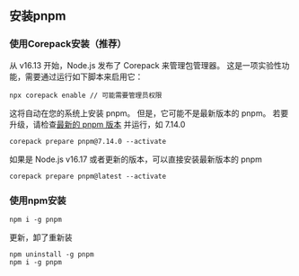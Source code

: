 ## 安装pnpm

### 使用Corepack安装（推荐）

从 v16.13 开始，Node.js 发布了 Corepack 来管理包管理器。 这是一项实验性功能，需要通过运行如下脚本来启用它：

```
npx corepack enable // 可能需要管理员权限
```

这将自动在您的系统上安装 pnpm。 但是，它可能不是最新版本的 pnpm。 若要升级，请检查[最新的 pnpm 版本](https://github.com/pnpm/pnpm/releases/latest)  并运行，如 7.14.0
```
corepack prepare pnpm@7.14.0 --activate
```

如果是 Node.js v16.17 或者更新的版本，可以直接安装最新版本的 pnpm
```
corepack prepare pnpm@latest --activate
```

### 使用npm安装

```
npm i -g pnpm
```

更新，卸了重新装

```
npm uninstall -g pnpm
npm i -g pnpm
```
